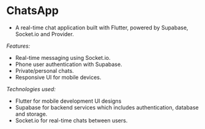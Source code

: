 # ChatsApp

- A real-time chat application built with Flutter, powered by Supabase, Socket.io and Provider.

*Features:*

- Real-time messaging using Socket.io.
- Phone user authentication with Supabase.
- Private/personal chats.
- Responsive UI for mobile devices.

*Technologies used:*

- Flutter for mobile development UI designs 
- Supabase for backend services which includes authentication, database and storage. 
- Socket.io for real-time chats between users.

